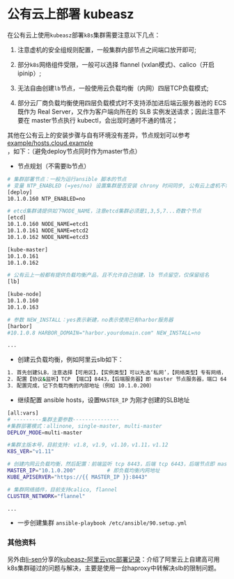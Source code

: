 # 公有云上部署 kubeasz

在公有云上使用`kubeasz`部署`k8s`集群需要注意以下几点：

1. 注意虚机的安全组规则配置，一般集群内部节点之间端口放开即可;

2. 部分`k8s`网络组件受限，一般可以选择 flannel (vxlan模式)、calico（开启ipinip）;

3. 无法自由创建`lb`节点，一般使用云负载均衡（内网）四层TCP负载模式;

4. 部分云厂商负载均衡使用四层负载模式时不支持添加进后端云服务器池的 ECS 既作为 Real Server，又作为客户端向所在的 SLB 实例发送请求；因此注意不要在 master节点执行 kubectl，会出现时通时不通的情况；

其他在公有云上的安装步骤与自有环境没有差异，节点规划可以参考 [example/hosts.cloud.example](../../example/hosts.cloud.example)，如下：（避免deploy节点同时作为master节点）

+ 节点规划（不需要lb节点）

``` bash
# 集群部署节点：一般为运行ansible 脚本的节点
# 变量 NTP_ENABLED (=yes/no) 设置集群是否安装 chrony 时间同步, 公有云上虚机不需要
[deploy]
10.1.0.160 NTP_ENABLED=no

# etcd集群请提供如下NODE_NAME，注意etcd集群必须是1,3,5,7...奇数个节点
[etcd]
10.1.0.160 NODE_NAME=etcd1
10.1.0.161 NODE_NAME=etcd2
10.1.0.162 NODE_NAME=etcd3

[kube-master]
10.1.0.161
10.1.0.162

# 公有云上一般都有提供负载均衡产品，且不允许自己创建，lb 节点留空，仅保留组名
[lb]

[kube-node]
10.1.0.160
10.1.0.163

# 参数 NEW_INSTALL：yes表示新建，no表示使用已有harbor服务器
[harbor]
#10.1.0.8 HARBOR_DOMAIN="harbor.yourdomain.com" NEW_INSTALL=no

...
```
+ 创建云负载均衡，例如阿里云slb如下：

``` bash
1. 首先创建SLB，注意选择【可用区】，【实例类型】可以先选‘私网’，【网络类型】专有网络，【虚拟交换机】跟你k8s集群节点同一交换机
2. 配置【协议&监听】TCP 【端口】8443，【后端服务器】即 master 节点服务器，端口 6443
3. 配置完成，记下负载均衡的内部地址（例如 10.1.0.200）
```
+ 继续配置 ansible hosts，设置`MASTER_IP` 为刚才创建的SLB地址 

``` bash
[all:vars]
# ---------集群主要参数---------------
#集群部署模式：allinone, single-master, multi-master
DEPLOY_MODE=multi-master

#集群主版本号，目前支持: v1.8, v1.9, v1.10，v1.11，v1.12
K8S_VER="v1.11"

# 创建内网云负载均衡，然后配置：前端监听 tcp 8443，后端 tcp 6443，后端节点即 master 节点
MASTER_IP="10.1.0.200"          # 即负载均衡内网地址
KUBE_APISERVER="https://{{ MASTER_IP }}:8443"

# 集群网络插件，目前支持calico, flannel
CLUSTER_NETWORK="flannel"

... 
```
+ 一步创建集群 `ansible-playbook /etc/ansible/90.setup.yml`

### 其他资料

另外由[li-sen](https://github.com/li-sen)分享的[kubeasz-阿里云vpc部署记录](https://li-sen.github.io/post/blog-wiki/2018-09-27-k8s-kubeasz-%E9%98%BF%E9%87%8C%E4%BA%91vpc%E9%83%A8%E7%BD%B2%E8%AE%B0%E5%BD%95/)：介绍了阿里云上自建高可用k8s集群碰过的问题与解决，主要是使用一台haproxy中转解决slb的限制问题。

